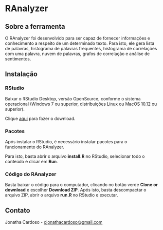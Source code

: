 # RAnalyzer

<h2> Sobre a ferramenta </h2>

O RAnalyzer foi desenvolvido para ser capaz de fornecer informações e conhecimento a respeito de um determinado texto. Para isto, ele gera lista de palavras, histograma de palavras frequentes, histograma de correlações com uma palavra, nuvem de palavras, grafos de correlação e análise de sentimentos.

<h2> Instalação </h2>

<h3> RStudio </h3>

Baixar o RStudio Desktop, versão OpenSource, conforme o sistema operacional (Windows 7 ou superior, distribuições Linux ou MacOS 10.12 ou superior).

Clique <a href="www.rstudio.com/products/rstudio/download/#download">aqui</a> para fazer o download.

<h3> Pacotes </h3>

Após instalar o RStudio, é necessário instalar pacotes para o funcionamento do RAnalyzer. 

Para isto, basta abrir o arquivo <b>install.R</b> no RStudio, selecionar todo o conteúdo e clicar em <b>Run</b>.

<h3> Código do RAnalyzer </h3>

Basta baixar o código para o computador, clicando no botão verde <b>Clone or download</b> e escolher <b>Download ZIP</b>. Após isto, basta descompactar o arquivo ZIP, abrir o arquivo <b>run.R</b> no RStudio e executar.

<h2> Contato </h2>

Jonatha Cardoso - ojonathacardoso@gmail.com